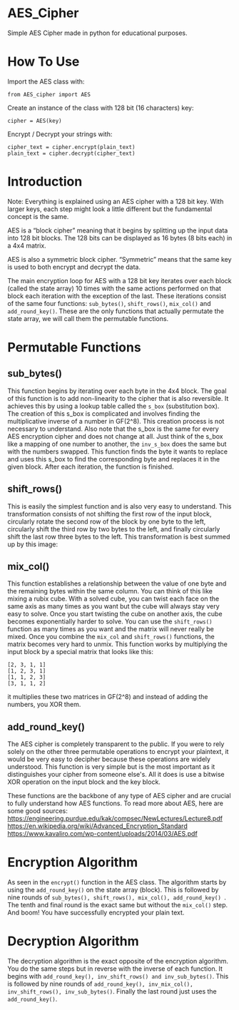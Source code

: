 # AES_Cipher
Simple AES Cipher made in python for educational purposes. 

# How To Use 
Import the AES class with: 
```
from AES_cipher import AES
```
Create an instance of the class with 128 bit (16 characters) key: 
```
cipher = AES(key)
```

Encrypt / Decrypt your strings with:
```
cipher_text = cipher.encrypt(plain_text)
plain_text = cipher.decrypt(cipher_text)
```

# Introduction
Note: Everything is explained using an AES cipher with a 128 bit key. With larger keys, each step might look a little different but the fundamental concept is the same. 

AES is a “block cipher” meaning that it begins by splitting up the input data into 128 bit blocks. The 128 bits can be displayed as 16 bytes (8 bits each) in a 4x4 matrix.

AES is also a symmetric block cipher. “Symmetric” means that the same key is used to both encrypt and decrypt the data.

The main encryption loop for AES with a 128 bit key iterates over each block (called the state array) 10 times with the same actions performed on that block each iteration with the exception of the last. These iterations consist of the same four functions: ```sub_bytes()```, ```shift_rows()```, ```mix_col()``` and ```add_round_key()```. These are the only functions that actually permutate the state array, we will call them the permutable functions.

# Permutable Functions
## sub_bytes()
This function begins by iterating over each byte in the 4x4 block. The goal of this function is to add non-linearity to the cipher that is also reversible. It achieves this by using a lookup table called the ```s_box``` (substitution box). The creation of this s_box is complicated and involves finding the multiplicative inverse of a number in GF(2^8). This creation process is not necessary to understand. Also note that the s_box is the same for every AES encryption cipher and does not change at all. Just think of the s_box like a mapping of one number to another, the ```inv_s_box``` does the same but with the numbers swapped. This function finds the byte it wants to replace and uses this s_box to find the corresponding byte and replaces it in the given block. After each iteration, the function is finished. 

## shift_rows()
This is easily the simplest function and is also very easy to understand. This transformation consists of not shifting the first row of the input block, circularly rotate the second row of the block by one byte to the left, circularly shift the third row by two bytes to the left, and finally circularly shift the last row three bytes to the left. This transformation is best summed up by this image:

## mix_col()
This function establishes a relationship between the value of one byte and the remaining bytes within the same column. You can think of this like mixing a rubix cube. With a solved cube, you can twist each face on the same axis as many times as you want but the cube will always stay very easy to solve. Once you start twisting the cube on another axis, the cube becomes exponentially harder to solve. You can use the ```shift_rows()``` function as many times as you want and the matrix will never really be mixed. Once you combine the ```mix_col``` and ```shift_rows()``` functions, the matrix becomes very hard to unmix. This function works by multiplying the input block by a special matrix that looks like this: 
```
[2, 3, 1, 1]
[1, 2, 3, 1]
[1, 1, 2, 3]
[3, 1, 1, 2]
```
it multiplies these two matrices in GF(2^8) and instead of adding the numbers, you XOR them. 

## add_round_key()
The AES cipher is completely transparent to the public. If you were to rely solely on the other three permutable operations to encrypt your plaintext, it would be very easy to decipher because these operations are widely understood. This function is very simple but is the most important as it distinguishes your cipher from someone else's. All it does is use a bitwise XOR operation on the input block and the key block. 

These functions are the backbone of any type of AES cipher and are crucial to fully understand how AES functions. To read more about AES, here are some good sources:  
https://engineering.purdue.edu/kak/compsec/NewLectures/Lecture8.pdf  
https://en.wikipedia.org/wiki/Advanced_Encryption_Standard  
https://www.kavaliro.com/wp-content/uploads/2014/03/AES.pdf  

# Encryption Algorithm
As seen in the ```encrypt()``` function in the AES class. The algorithm starts by using the ```add_round_key()``` on the state array (block). This is followed by nine rounds of ```sub_bytes(), shift_rows(), mix_col(), add_round_key() ```. The tenth and final round is the exact same but without the ```mix_col()``` step. And boom! You have successfully encrypted your plain text. 

# Decryption Algorithm
The decryption algorithm is the exact opposite of the encryption algorithm. You do the same steps but in reverse with the inverse of each function. It begins with ```add_round_key(), inv_shift_rows() and inv_sub_bytes()```. This is followed by nine rounds of ```add_round_key(), inv_mix_col(), inv_shift_rows(), inv_sub_bytes()```. Finally the last round just uses the ```add_round_key()```. 
